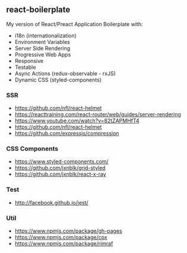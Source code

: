 ## react-boilerplate
My version of React/Preact Application Boilerplate with:
- i18n (internationalization)
- Environment Variables 
- Server Side Rendering
- Progressive Web Apps
- Responsive 
- Testable 
- Async Actions (redux-observable - rxJS)
- Dynamic CSS (styled-components)

### SSR
- https://github.com/nfl/react-helmet
- https://reacttraining.com/react-router/web/guides/server-rendering
- https://www.youtube.com/watch?v=82tZAPMHfT4
- https://github.com/nfl/react-helmet
- https://github.com/expressjs/compression

### CSS Components
- https://www.styled-components.com/
- https://github.com/jxnblk/grid-styled
- https://github.com/jxnblk/react-x-ray

### Test
- http://facebook.github.io/jest/

### Util
- https://www.npmjs.com/package/gh-pages
- https://www.npmjs.com/package/cpx
- https://www.npmjs.com/package/rimraf